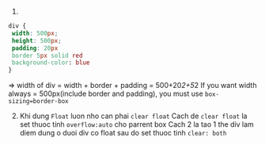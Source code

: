 1.
```css
div {
 width: 500px;
 height: 500px;
 padding: 20px
 border 5px solid red
 background-color: blue
}
```
=> width of div = width + border + padding = 500+20*2+5*2
If you want width always = 500px(include border and padding), you must use `box-sizing=border-box`

2. Khi dung `Float` luon nho can phai `clear float`
Cach de `clear float` la set thuoc tinh `overflow:auto` cho parrent box
Cach 2 la tao 1 the div lam diem dung o duoi div co float sau do set thuoc tinh `clear: both`
